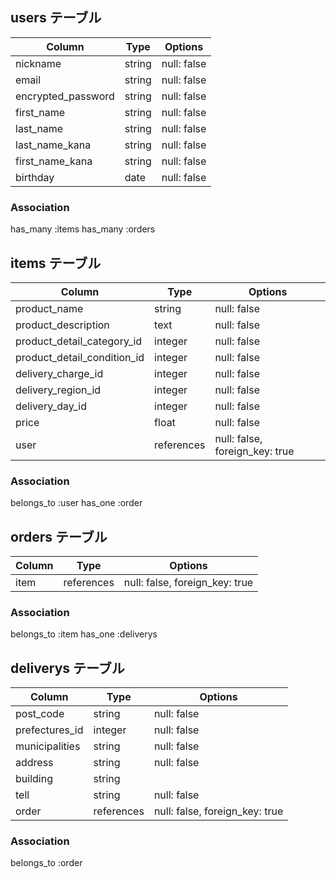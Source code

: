 ## users テーブル

| Column                  | Type       | Options      |
| ----------------------- | ---------- | ------------ |
| nickname                | string     | null: false  |
| email                   | string     | null: false  |
| encrypted_password      | string     | null: false  |
| first_name              | string     | null: false  |
| last_name               | string     | null: false  |
| last_name_kana          | string     | null: false  |
| first_name_kana         | string     | null: false  |
| birthday                | date       | null: false  |

### Association

has_many :items
has_many :orders





## items テーブル

| Column                      | Type       | Options     |
| --------------------------- | ---------- | ----------- |
| product_name                | string     | null: false |
| product_description         | text       | null: false |
| product_detail_category_id  | integer    | null: false |
| product_detail_condition_id | integer    | null: false |
| delivery_charge_id          | integer    | null: false |
| delivery_region_id          | integer    | null: false |
| delivery_day_id             | integer    | null: false |
| price                       | float      | null: false |
| user                        | references | null: false, foreign_key: true |
### Association

belongs_to :user
has_one    :order




## orders テーブル

| Column                      | Type       | Options     |
| --------------------------- | ---------- | ----------- |
| item                        | references | null: false, foreign_key: true |

### Association

belongs_to :item
has_one    :deliverys


## deliverys テーブル

| Column                      | Type       | Options     |
| --------------------------- | ---------- | ----------- |
| post_code                   | string     | null: false |
| prefectures_id              | integer    | null: false |
| municipalities              | string     | null: false |
| address                     | string     | null: false |
| building                    | string     |             |
| tell                        | string     | null: false |
| order                       | references | null: false, foreign_key: true |
### Association

belongs_to :order